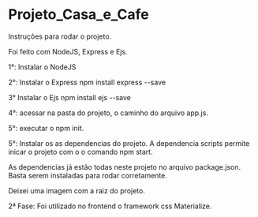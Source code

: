 # Projeto_Casa_e_Cafe

Instruções para rodar o projeto.

Foi feito com NodeJS, Express e Ejs.

1°: Instalar o NodeJS

2°: Instalar o Express
    npm install express --save

3° Instalar o Ejs
   npm install ejs --save

4°: acessar na pasta do projeto, o caminho do arquivo app.js.

5°: executar o npm init. 

5°: Instalar os as dependencias do projeto.
    A dependencia scripts permite inicar o projeto com o o comando npm start.
    
As dependencias já estão todas neste projeto no arquivo package.json.
Basta serem instaladas para rodar corretamente.

Deixei uma imagem com a raiz do projeto.


2ª Fase:
Foi utilizado no frontend o framework css Materialize.
